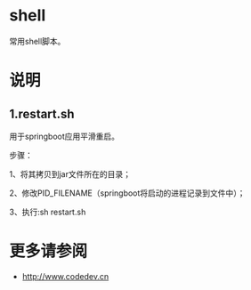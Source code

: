 
# shell

常用shell脚本。

# 说明

## 1.restart.sh
用于springboot应用平滑重启。

步骤：

1、将其拷贝到jar文件所在的目录；

2、修改PID_FILENAME（springboot将启动的进程记录到文件中）；

3、执行:sh restart.sh


# 更多请参阅

  * http://www.codedev.cn

